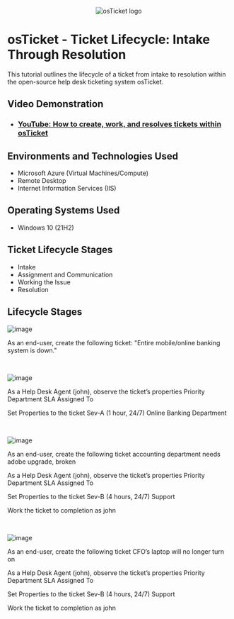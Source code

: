 <p align="center">
<img src="https://i.imgur.com/Clzj7Xs.png" alt="osTicket logo"/>
</p>

<h1>osTicket - Ticket Lifecycle: Intake Through Resolution</h1>
This tutorial outlines the lifecycle of a ticket from intake to resolution within the open-source help desk ticketing system osTicket.<br />


<h2>Video Demonstration</h2>

- ### [YouTube: How to create, work, and resolves tickets within osTicket](https://www.youtube.com)

<h2>Environments and Technologies Used</h2>

- Microsoft Azure (Virtual Machines/Compute)
- Remote Desktop
- Internet Information Services (IIS)

<h2>Operating Systems Used </h2>

- Windows 10</b> (21H2)

<h2>Ticket Lifecycle Stages</h2>

- Intake
- Assignment and Communication
- Working the Issue
- Resolution

<h2>Lifecycle Stages</h2>

![image](https://github.com/user-attachments/assets/fbb5b09c-58fe-47b1-ab06-5cdbfbbd8a70)

<p>
As an end-user, create the following ticket:
"Entire mobile/online banking system is down."

</p>
<br />

![image](https://github.com/user-attachments/assets/106977ff-4141-44c5-b7b9-c0834234996b)

<p>
As a Help Desk Agent (john), observe the ticket’s properties
	Priority
	Department
	SLA
	Assigned To

Set Properties to the ticket
Sev-A (1 hour, 24/7)
Online Banking Department

</p>
<br />

![image](https://github.com/user-attachments/assets/2863708d-275b-4e62-8a17-d38b31824de1)


<p>
As an end-user, create the following ticket
accounting department needs adobe upgrade, broken

As a Help Desk Agent (john), observe the ticket’s properties
	Priority
	Department
	SLA
	Assigned To

Set Properties to the ticket
Sev-B (4 hours, 24/7)
Support

Work the ticket to completion as john

</p>
<br />

![image](https://github.com/user-attachments/assets/1c4c66d9-f6fe-4169-b224-187eb39ed7c7)
<p>As an end-user, create the following ticket
CFO’s laptop will no longer turn on

As a Help Desk Agent (john), observe the ticket’s properties
	Priority
	Department
	SLA
	Assigned To

Set Properties to the ticket
Sev-B (4 hours, 24/7)
Support

Work the ticket to completion as john
</p>

